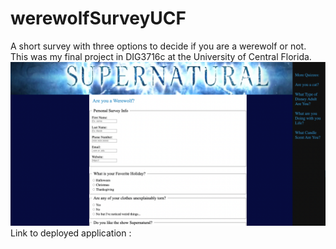 # werewolfSurveyUCF
A short survey with three options to decide if you are a werewolf or not. This was my final project in DIG3716c at the University of Central Florida.  
<img src="./assets/img/screenshot.png">
Link to deployed application : 
